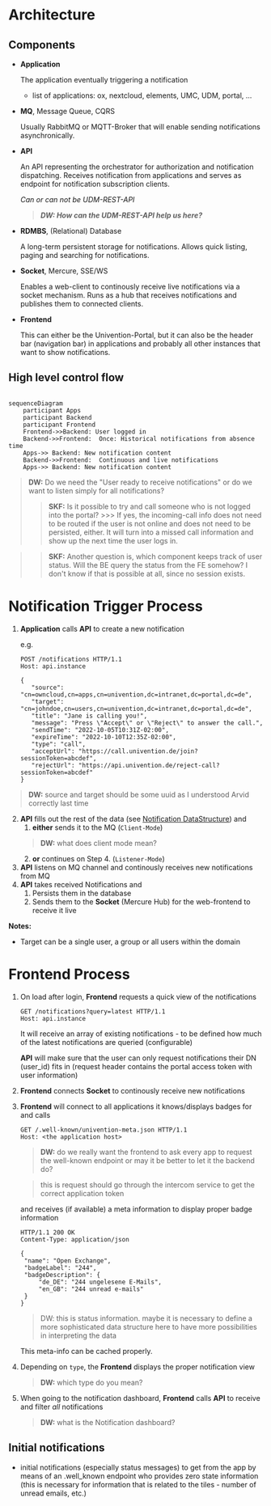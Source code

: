 # Architecture

## Components

- **Application**

  The application eventually triggering a notification
  - list of applications: ox, nextcloud, elements, UMC, UDM, portal, ...

- **MQ**, Message Queue, CQRS

  Usually RabbitMQ or MQTT-Broker that will enable sending notifications asynchronically.

- **API**

  An API representing the orchestrator for authorization and notification dispatching. Receives notification from applications and serves as endpoint for notification subscription clients.

  _Can or can not be UDM-REST-API_ 
  
  >***DW: How can the UDM-REST-API help us here?***

- **RDMBS**, (Relational) Database
  
  A long-term persistent storage for notifications. Allows quick listing, paging and searching for notifications.

- **Socket**, Mercure, SSE/WS

  Enables a web-client to continously receive live notifications via a socket mechanism. Runs as a hub that receives notifications and publishes them to connected clients. 

- **Frontend**

  This can either be the Univention-Portal, but it can also be the header bar (navigation bar) in applications and probably all other instances that want to show notifications.


## High level control flow

```mermaid

sequenceDiagram
    participant Apps
    participant Backend
    participant Frontend
    Frontend->>Backend: User logged in
    Backend->>Frontend:  Once: Historical notifications from absence time
    Apps->> Backend: New notification content
    Backend->>Frontend:  Continuous and live notifications
    Apps->> Backend: New notification content

```

> **DW:** Do we need the "User ready to receive notifications" or do we want to listen simply for all notifications?
  >> **SKF:** Is it possible to try and call someone who is not logged into the portal?
    >>> If yes, the incoming-call info does not need to be routed if the user is not online and does not need to be persisted, either.
      It will turn into a missed call information and show up the next time the user logs in.

  >> **SKF:** Another question is, which component keeps track of user status. Will the BE query the status from the FE somehow? I don't know if that is possible at all, since no session exists.

# Notification Trigger Process

1. **Application** calls **API** to create a new notification

   e.g.
   ```http
   POST /notifications HTTP/1.1
   Host: api.instance

   {
      "source": "cn=owncloud,cn=apps,cn=univention,dc=intranet,dc=portal,dc=de",
      "target": "cn=johndoe,cn=users,cn=univention,dc=intranet,dc=portal,dc=de",
      "title": "Jane is calling you!",
      "message": "Press \"Accept\" or \"Reject\" to answer the call.",
      "sendTime": "2022-10-05T10:31Z-02:00",
      "expireTime": "2022-10-10T12:35Z-02:00",
      "type": "call",
      "acceptUrl": "https://call.univention.de/join?sessionToken=abcdef",
      "rejectUrl": "https://api.univention.de/reject-call?sessionToken=abcdef"
   }
   ``` 
  > **DW:** source and target should be some uuid as I understood Arvid correctly last time

2. **API** fills out the rest of the data (see [Notification DataStructure](./15_datamodel.md#notification-structure)) and
   1. **either** sends it to the MQ (`Client-Mode`)
   > **DW:** what does client mode mean?
   2. **or** continues on Step 4. (`Listener-Mode`)
3. **API** listens on MQ channel and continously receives new notifications from MQ
4. **API** takes received Notifications and
   1. Persists them in the database
   2. Sends them to the **Socket** (Mercure Hub) for the web-frontend to receive it live

**Notes:**

- Target can be a single user, a group or all users within the domain

# Frontend Process

1. On load after login, **Frontend** requests a quick view of the notifications

   ```http
   GET /notifications?query=latest HTTP/1.1
   Host: api.instance
   ```

   It will receive an array of existing notifications - to be defined how much of the latest notifications are queried (configurable)

   **API** will make sure that the user can only request notifications their DN (user_id) fits in (request header contains the portal access token with user information)
2. **Frontend** connects **Socket** to continously receive new notifications
3. **Frontend** will connect to all applications it knows/displays badges for and calls

   ```http
   GET /.well-known/univention-meta.json HTTP/1.1
   Host: <the application host>
   ```
   >**DW:** do we really want the frontend to ask every app to request the well-known endpoint or may it be better to let it the backend do?
   
   > this is request should go through the intercom service to get the correct application token

   and receives (if available) a meta information to display proper badge information

   ```http
   HTTP/1.1 200 OK
   Content-Type: application/json

   {
    "name": "Open Exchange",
    "badgeLabel": "244",
    "badgeDescription": {
        "de_DE": "244 ungelesene E-Mails",
        "en_GB": "244 unread e-mails"
    }
   }
   ```
   >DW: this is status information. maybe it is necessary to define a more sophisticated data structure here to have more possibilities in interpreting the data

   This meta-info can be cached properly.
4. Depending on `type`, the **Frontend** displays the proper notification view
    > **DW:** which type do you mean?
5. When going to the notification dashboard, **Frontend** calls **API** to receive and filter _all_ notifications
    > **DW:** what is the Notification dashboard?


## Initial notifications 

- initial notifications (especially status messages) to get from the app by means of an .well_known endpoint who provides zero state information (this is necessary for information that is related to the tiles - number of unread emails, etc.)
